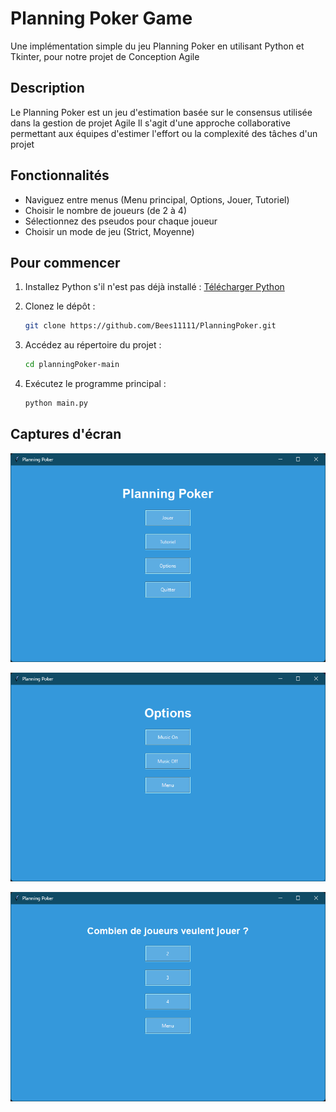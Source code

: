 # Planning Poker Game

Une implémentation simple du jeu Planning Poker en utilisant Python et Tkinter, pour notre projet de Conception Agile

## Description

Le Planning Poker est un jeu d'estimation basée sur le consensus utilisée dans la gestion de projet Agile
Il s'agit d'une approche collaborative permettant aux équipes d'estimer l'effort ou la complexité des tâches d'un projet

## Fonctionnalités

- Naviguez entre menus (Menu principal, Options, Jouer, Tutoriel)
- Choisir le nombre de joueurs (de 2 à 4)
- Sélectionnez des pseudos pour chaque joueur
- Choisir un mode de jeu (Strict, Moyenne)

## Pour commencer

1. Installez Python s'il n'est pas déjà installé : [Télécharger Python](https://www.python.org/downloads/)

2. Clonez le dépôt :

    ```bash
    git clone https://github.com/Bees11111/PlanningPoker.git
    ```

3. Accédez au répertoire du projet :

    ```bash
    cd planningPoker-main
    ```

4. Exécutez le programme principal :

    ```bash
    python main.py
    ```

## Captures d'écran

![Menu principal](screenshots/main_menu.png)

![Menu Options](screenshots/options_menu.png)

![Menu Jouer](screenshots/jouer_menu.png)
